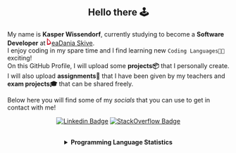 ## <p align="center">Hello there 🕹️</p>

My name is **Kasper Wissendorf**, currently studying to become a **Software Developer** at [![Icon](/icons/Dania.png)eaDania Skive](https://eadania.com/). <br>
I enjoy coding in my spare time and I find learning new `Coding Languages👨‍💻` exciting!<br/>
On this GitHub Profile, I will upload some **projects📦** that I personally create. I will also upload **assignments📝** that I have been given by my teachers and **exam projects🎓** that can be shared freely. 

Below here you will find some of my *socials* that you can use to get in contact with me! 

<div align="center">
  
[![Linkedin Badge](https://img.shields.io/badge/-LinkedIn-blue?style=flat-square&logo=Linkedin&logoColor=white)](https://www.linkedin.com/in/kasper-wissendorf-7279011b6/)
[![StackOverflow Badge](https://img.shields.io/badge/-Stack%20Overflow-FE7A16?style=flat-square&logo=Stack-Overflow&logoColor=white)](https://stackoverflow.com/users/18100435/kasper-wissendorf)
</div>

<br>
<details>
<summary align="center"><strong>Programming Language Statistics</strong></summary>
<br>
<div align="center">
<pre>
C++            | 25 hours 20 minutes
mcfunction     | 24 hours 46 minutes
JavaScript     | 22 hours 05 minutes
Python         | 19 hours 04 minutes
C#             | 09 hours 31 minutes
CSS            | 06 hours 00 minutes
Blazor         | 03 hours 35 minutes
HTML           | 03 hours 14 minutes
Markdown       | 01 hours 53 minutes
TypeScript     | 00 hours 59 minutes
Lua            | 00 hours 47 minutes
CSHTML         | 00 hours 03 minutes
SQL            | 00 hours 03 minutes
<sub>Last Updated: 08/03/2022 02:13:33</sub>
<sub>Data first recorded on 31th. January of 2022</sub>
</pre>
</div>
</details>